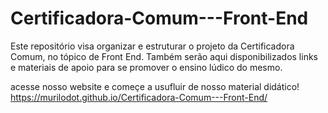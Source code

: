 # Certificadora-Comum---Front-End
Este repositório visa organizar e estruturar o projeto da Certificadora Comum, no tópico de Front End. Também serão aqui disponibilizados links e materiais de apoio para se promover o ensino lúdico do mesmo.

acesse nosso website e começe a usufluir de nosso material didático!
https://murilodot.github.io/Certificadora-Comum---Front-End/
